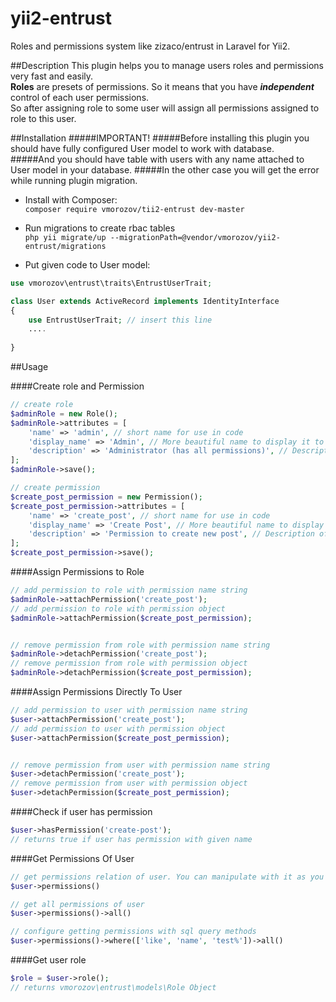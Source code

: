 # yii2-entrust
Roles and permissions system like zizaco/entrust in Laravel for Yii2.  

##Description
This plugin helps you to manage users roles and permissions very fast and easily.  
**Roles** are presets of permissions. So it means that you have **_independent_** control of each user permissions.  
So after assigning role to some user will assign all permissions assigned to role to this user.


##Installation
#####IMPORTANT!
#####Before installing this plugin you should have fully configured User model to work with database.  
#####And you should have table with users with any name attached to User model in your database.
#####In the other case you will get the error while running plugin migration. 

* Install with Composer:  
 `composer require vmorozov/tii2-entrust dev-master`
 
* Run migrations to create rbac tables  
 `php yii migrate/up --migrationPath=@vendor/vmorozov/yii2-entrust/migrations`
 
* Put given code to User model:
```php
use vmorozov\entrust\traits\EntrustUserTrait;  

class User extends ActiveRecord implements IdentityInterface
{
    use EntrustUserTrait; // insert this line
    ....
    
}
```
##Usage

####Create role and Permission
```php
// create role
$adminRole = new Role();
$adminRole->attributes = [
    'name' => 'admin', // short name for use in code
    'display_name' => 'Admin', // More beautiful name to display it to users if it is needed
    'description' => 'Administrator (has all permissions)', // Description of role
];
$adminRole->save();

// create permission
$create_post_permission = new Permission();
$create_post_permission->attributes = [
    'name' => 'create_post', // short name for use in code
    'display_name' => 'Create Post', // More beautiful name to display it to users if it is needed
    'description' => 'Permission to create new post', // Description of permission
];
$create_post_permission->save();
```
####Assign Permissions to Role
```php
// add permission to role with permission name string
$adminRole->attachPermission('create_post');
// add permission to role with permission object
$adminRole->attachPermission($create_post_permission);


// remove permission from role with permission name string
$adminRole->detachPermission('create_post');
// remove permission from role with permission object
$adminRole->detachPermission($create_post_permission);
```
####Assign Permissions Directly To User
```php
// add permission to user with permission name string
$user->attachPermission('create_post');
// add permission to user with permission object
$user->attachPermission($create_post_permission);


// remove permission from user with permission name string
$user->detachPermission('create_post');
// remove permission from user with permission object
$user->detachPermission($create_post_permission);
```
####Check if user has permission
```php
$user->hasPermission('create-post');
// returns true if user has permission with given name
```
####Get Permissions Of User
```php
// get permissions relation of user. You can manipulate with it as you want.
$user->permissions()

// get all permissions of user
$user->permissions()->all()

// configure getting permissions with sql query methods
$user->permissions()->where(['like', 'name', 'test%'])->all()
```
####Get user role
```php
$role = $user->role(); 
// returns vmorozov\entrust\models\Role Object
```
